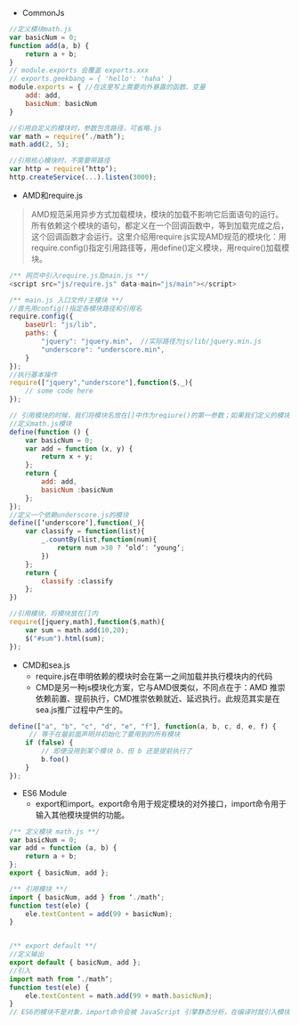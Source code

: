 - CommonJs
```javascript
//定义模块math.js
var basicNum = 0;
function add(a, b) {
    return a + b;
}
// module.exports 会覆盖 exports.xxx
// exports.geekbang = { 'hello': 'haha' }
module.exports = { //在这里写上需要向外暴露的函数、变量
    add: add,
    basicNum: basicNum
}

//引用自定义的模块时，参数包含路径，可省略.js
var math = require(‘./math‘);
math.add(2, 5);

//引用核心模块时，不需要带路径
var http = require(‘http‘);
http.createService(...).listen(3000);
```
- AMD和require.js
>AMD规范采用异步方式加载模块，模块的加载不影响它后面语句的运行。所有依赖这个模块的语句，都定义在一个回调函数中，等到加载完成之后，这个回调函数才会运行。这里介绍用require.js实现AMD规范的模块化：用require.config()指定引用路径等，用define()定义模块，用require()加载模块。
```javascript
/** 网页中引入require.js及main.js **/
<script src="js/require.js" data-main="js/main"></script>

/** main.js 入口文件/主模块 **/
//首先用config()指定各模块路径和引用名
require.config({
    baseUrl: "js/lib",
    paths: {
        "jquery": "jquery.min",  //实际路径为js/lib/jquery.min.js
        "underscore": "underscore.min",
    }
});
//执行基本操作
require(["jquery","underscore"],function($,_){
    // some code here
});

// 引用模块的时候，我们将模块名放在[]中作为reqiure()的第一参数；如果我们定义的模块本身也依赖其他模块，那就需要将它们放在[]中作为define()的第一参数。
//定义math.js模块
define(function () {
    var basicNum = 0;
    var add = function (x, y) {
        return x + y;
    };
    return {
        add: add,
        basicNum :basicNum
    };
});
//定义一个依赖underscore.js的模块
define([‘underscore‘],function(_){
    var classify = function(list){
        _.countBy(list,function(num){
            return num >30 ? ‘old‘: ‘young‘;
        })
    };
    return {
        classify :classify
    };
})

//引用模块，将模块放在[]内
require([jquery,math],function($,math){
    var sum = math.add(10,20);
    $("#sum").html(sum);
});

```
- CMD和sea.js
  - require.js在申明依赖的模块时会在第一之间加载并执行模块内的代码
  - CMD是另一种js模块化方案，它与AMD很类似，不同点在于：AMD 推崇依赖前置、提前执行，CMD推崇依赖就近、延迟执行。此规范其实是在sea.js推广过程中产生的。
```javascript
define(["a", "b", "c", "d", "e", "f"], function(a, b, c, d, e, f) { 
     // 等于在最前面声明并初始化了要用到的所有模块
    if (false) {
        // 即便没用到某个模块 b，但 b 还是提前执行了
        b.foo()
    } 
});

```

- ES6 Module
  - export和import。export命令用于规定模块的对外接口，import命令用于输入其他模块提供的功能。
```javascript
/** 定义模块 math.js **/
var basicNum = 0;
var add = function (a, b) {
    return a + b;
};
export { basicNum, add };

/** 引用模块 **/
import { basicNum, add } from ‘./math‘;
function test(ele) {
    ele.textContent = add(99 + basicNum);
}


/** export default **/
//定义输出
export default { basicNum, add };
//引入
import math from ‘./math‘;
function test(ele) {
    ele.textContent = math.add(99 + math.basicNum);
}
// ES6的模块不是对象，import命令会被 JavaScript 引擎静态分析，在编译时就引入模块代码，而不是在代码运行时加载，所以无法实现条件加载。也正因为这个，使得静态分析成为可能。
```